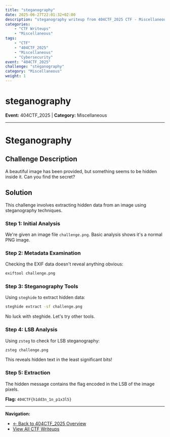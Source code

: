 ```yaml
---
title: "steganography"
date: 2025-06-27T22:01:32+02:00
description: "steganography writeup from 404CTF_2025 CTF - Miscellaneous challenge"
categories:
    - "CTF Writeups"
    - "Miscellaneous"
tags:
    - "CTF"
    - "404CTF_2025"
    - "Miscellaneous"
    - "Cybersecurity"
event: "404CTF_2025"
challenge: "steganography"
category: "Miscellaneous"
weight: 1
---
```


# steganography

**Event:** 404CTF_2025 | **Category:** Miscellaneous

---


# Steganography

## Challenge Description

A beautiful image has been provided, but something seems to be hidden inside it. Can you find the secret?

## Solution

This challenge involves extracting hidden data from an image using steganography techniques.

### Step 1: Initial Analysis

We're given an image file `challenge.png`. Basic analysis shows it's a normal PNG image.

### Step 2: Metadata Examination

Checking the EXIF data doesn't reveal anything obvious:
```bash
exiftool challenge.png
```

### Step 3: Steganography Tools

Using `steghide` to extract hidden data:
```bash
steghide extract -sf challenge.png
```

No luck with steghide. Let's try other tools.

### Step 4: LSB Analysis

Using `zsteg` to check for LSB steganography:
```bash
zsteg challenge.png
```

This reveals hidden text in the least significant bits!

### Step 5: Extraction

The hidden message contains the flag encoded in the LSB of the image pixels.

**Flag:** `404CTF{h1dd3n_1n_p1x3l5}` 

---

**Navigation:**
- [← Back to 404CTF_2025 Overview](/ctf/404ctf-2025/)
- [View All CTF Writeups](/ctf/)
